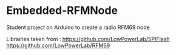 # Embedded-RFMNode

Student project on Arduino to create a radio RFM69 node

Librairies taken from :
https://github.com/LowPowerLab/SPIFlash
https://github.com/LowPowerLab/RFM69
